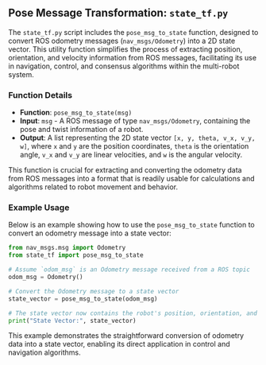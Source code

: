 ## Pose Message Transformation: `state_tf.py`

The `state_tf.py` script includes the `pose_msg_to_state` function, designed to convert ROS odometry messages (`nav_msgs/Odometry`) into a 2D state vector. This utility function simplifies the process of extracting position, orientation, and velocity information from ROS messages, facilitating its use in navigation, control, and consensus algorithms within the multi-robot system.

### Function Details

- **Function**: `pose_msg_to_state(msg)`
- **Input**: `msg` - A ROS message of type `nav_msgs/Odometry`, containing the pose and twist information of a robot.
- **Output**: A list representing the 2D state vector `[x, y, theta, v_x, v_y, w]`, where `x` and `y` are the position coordinates, `theta` is the orientation angle, `v_x` and `v_y` are linear velocities, and `w` is the angular velocity.

This function is crucial for extracting and converting the odometry data from ROS messages into a format that is readily usable for calculations and algorithms related to robot movement and behavior.

### Example Usage

Below is an example showing how to use the `pose_msg_to_state` function to convert an odometry message into a state vector:

```python
from nav_msgs.msg import Odometry
from state_tf import pose_msg_to_state

# Assume `odom_msg` is an Odometry message received from a ROS topic
odom_msg = Odometry()

# Convert the Odometry message to a state vector
state_vector = pose_msg_to_state(odom_msg)

# The state vector now contains the robot's position, orientation, and velocities
print("State Vector:", state_vector)
```

This example demonstrates the straightforward conversion of odometry data into a state vector, enabling its direct application in control and navigation algorithms.